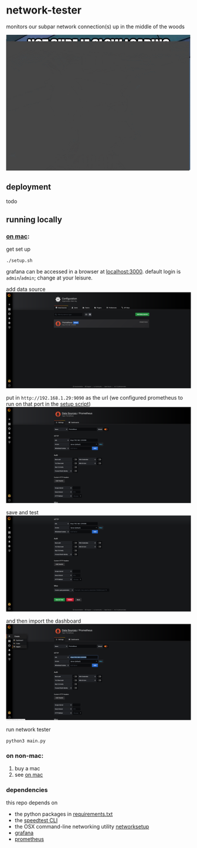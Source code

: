 # network-tester

monitors our subpar network connection(s) up in the middle of the woods

![](.github/notsureif.gif)

## deployment
todo

## running locally
### [on mac](#on-mac):
get set up
```
./setup.sh
```

grafana can be accessed in a browser at [localhost:3000](http://localhost:3000). default login is `admin`/`admin`; change at your leisure.

add data source
![](.github/add_data_source.png)

put in `http://192.168.1.29:9090` as the url (we configured prometheus to run on that port in the [setup script](https://github.com/DavidsFam/network-tester/blob/master/setup.sh#L15))
![](.github/data_source_url.png)

save and test
![](.github/save_and_test.png)

and then import the dashboard
![](.github/import_dashboard.png)

run network tester
```
python3 main.py
```

### on non-mac:
1. buy a mac
2. see [on mac](#on-mac)

### dependencies
this repo depends on
- the python packages in [requirements.txt](requirements.txt)
- the [speedtest CLI](https://www.speedtest.net/apps/cli)
- the OSX command-line networking utility [networksetup](https://www.unix.com/man-page/OSX/8/networksetup/)
- [grafana](https://grafana.com/)
- [prometheus](https://prometheus.io/)
